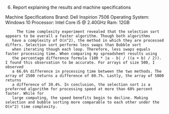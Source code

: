 6.	Report explaining the results and machine specifications

Machine Specifications
Brand: Dell Inspirion 7506
Operating System: Windows 10
Processor: Intel Core i5 @ 2.40GHz
Ram: 12GB 

         The time complexity experiment revealed that the selection sort appears to be overall a faster algorithm. Though both algorithms 
       have a complexity of O(n^2), the method in which they are processed differs. Selection sort performs less swaps than Bubble sort  
       when iterating though each loop. Therefore, less swaps equals faster processing time. When comparing my spreadsheet results using  
       the percentage difference formula (100 * |a - b| / ((a + b) / 2)). I found this observation to be accurate. For arrays of size 500, I observed 
       a 66.6% difference in processing time between the two methods. The array of 2500 returns a difference of 80.7%. Lastly, the array of 5000 returns  
       a difference of 39.4%. In conclusion, the selection sort is a preferred algorithm for processing speed at more than 60% percent faster. While for 
       large computing, the speed benefits begin to decline. Making selection and bubble sorting more comparable to each other under the O(n^2) time complexity. 
